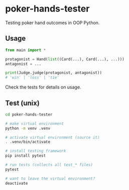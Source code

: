 # poker-hands-tester

Testing poker hand outcomes in OOP Python.

## Usage
```python
from main import *

protagonist = Hand(list((Card(...), Card(...), ...)))
antagonist = ...

print(Judge.judge(protagonist, antagonist))
# 'win' | 'loss' | 'tie'
```
Check the tests for details on usage.

## Test (unix)
```sh
cd poker-hands-tester 

# make virtual environment
python -m venv .venv

# activate virtual environment (source it)
. .venv/bin/activate

# install testing framework
pip install pytest

# run tests (collects all test_* files)
pytest

# want to leave the virtual environment? 
deactivate
````